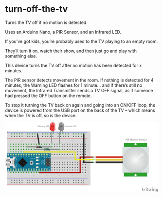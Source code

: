 # turn-off-the-tv
Turns the TV off if no motion is detected.

Uses an Arduino Nano, a PIR Sensor, and an Infrared LED.

If you’ve got kids, you’re probably used to the TV playing to an empty room.

They’ll turn it on, watch their show, and then just go and play with something else.

This device turns the TV off after no motion has been detected for x minutes.

The PIR sensor detects movement in the room. If nothing is detected for 4 minutes, the Warning LED flashes for 1 minute… and if there’s still no movement, the Infrared Transmitter sends a TV OFF signal, as if someone had pressed the OFF button on the remote.

To stop it turning the TV back on again and going into an ON/OFF loop, the device is powered from the USB port on the back of the TV – which means when the TV is off, so is the device.

![Fritzing Diagram](turnOffTheTV_bb.png)
